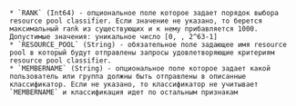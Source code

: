     * `RANK` (Int64) - опциональное поле которое задает порядок выбора resource pool classifier. Если значение не указано, то берется максимальный rank из существующих и к нему прибавляется 1000. Допустимые значения: уникальное число [0, , 2^63-1]
    * `RESOURCE_POOL` (String) - обязательное поле задающее имя resource pool в который будут отправлены запросы удовлетворяющие критериям resource pool classifier.
    * `MEMBERNAME` (String) - опциональное поле которое задает какой пользователь или группа должны быть отправлены в описанные классификатор. Если не указано, то классификатор не учитывает `MEMBERNAME` и классификация идет по остальным признакам
